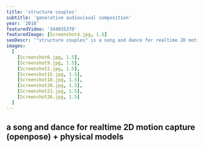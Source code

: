 ```yaml
---
title: 'structure couples'
subtitle: 'generative audiovisual composition'
year: '2018'
featuredVideo: '344035370'
featuredImage: [Screenshot4.jpg, 1.5]
seoDescr: '"structure couples" is a song and dance for realtime 2D motion capture (openpose) + physical models'
images:
  [
    [Screenshot6.jpg, 1.5],
    [Screenshot9.jpg, 1.5],
    [Screenshot2.jpg, 1.5],
    [Screenshot15.jpg, 1.5],
    [Screenshot18.jpg, 1.5],
    [Screenshot20.jpg, 1.5],
    [Screenshot21.jpg, 1.5],
    [Screenshot26.jpg, 1.5]
  ]
---
```


## a song and dance for realtime 2D motion capture (openpose) + physical models

